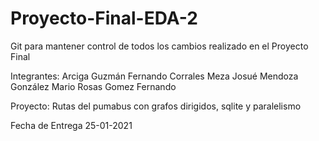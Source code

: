 # Proyecto-Final-EDA-2
Git para mantener control de todos los cambios realizado en el Proyecto Final

Integrantes:
  Arciga Guzmán Fernando
  Corrales Meza Josué
  Mendoza González Mario
  Rosas Gomez Fernando
  
 Proyecto:
  Rutas del pumabus con grafos dirigidos, sqlite y paralelismo
  
Fecha de Entrega 25-01-2021
